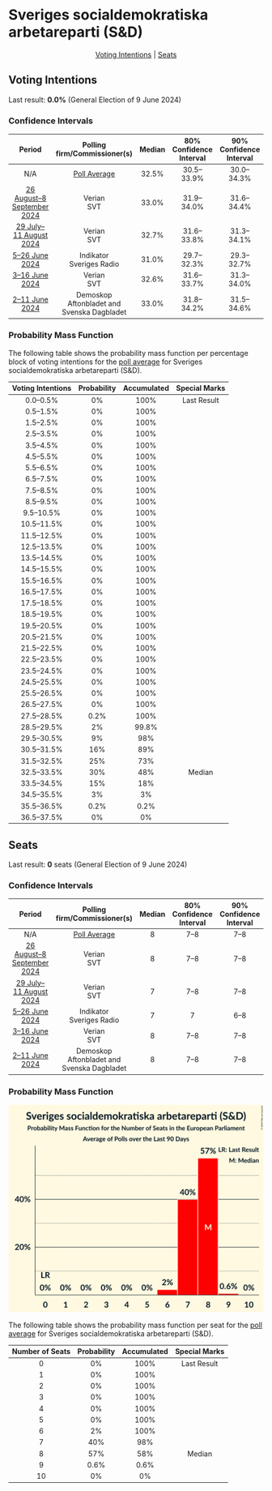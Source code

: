 # Sveriges socialdemokratiska arbetareparti (S&D)

<p align="center"><a href="#voting-intentions">Voting Intentions</a> | <a href="#seats">Seats</a></p>

## Voting Intentions

Last result: **0.0%** (General Election of 9 June 2024)

### Confidence Intervals

| Period     | Polling firm/Commissioner(s) | Median | 80% Confidence Interval | 90% Confidence Interval | 95% Confidence Interval | 99% Confidence Interval |
|:----------:|:----------------:|:-----------:|:-----------------------:|:-----------------------:|:-----------------------:|:-----------------------:|
| N/A | [Poll Average](average.html) | 32.5% | 30.5–33.9% | 30.0–34.3% | 29.6–34.6% | 28.8–35.2% |
| [26 August–8 September 2024](2024-09-08-Verian.html) | Verian <br> SVT | 33.0% | 31.9–34.0% | 31.6–34.4% | 31.4–34.6% | 30.8–35.1% |
| [29 July–11 August 2024](2024-08-11-Verian.html) | Verian <br> SVT | 32.7% | 31.6–33.8% | 31.3–34.1% | 31.1–34.3% | 30.6–34.9% |
| [5–26 June 2024](2024-06-26-Indikator.html) | Indikator <br> Sveriges Radio | 31.0% | 29.7–32.3% | 29.3–32.7% | 29.0–33.0% | 28.4–33.6% |
| [3–16 June 2024](2024-06-16-Verian.html) | Verian <br> SVT | 32.6% | 31.6–33.7% | 31.3–34.0% | 31.0–34.3% | 30.5–34.8% |
| [2–11 June 2024](2024-06-11-Demoskop.html) | Demoskop <br> Aftonbladet and Svenska Dagbladet | 33.0% | 31.8–34.2% | 31.5–34.6% | 31.2–34.9% | 30.7–35.4% |

### Probability Mass Function

The following table shows the probability mass function per percentage block of voting intentions for the [poll average](average.html) for Sveriges socialdemokratiska arbetareparti (S&D).

| Voting Intentions | Probability | Accumulated | Special Marks |
|:-----------------:|:-----------:|:-----------:|:-------------:|
| 0.0–0.5% | 0% | 100% | Last Result |
| 0.5–1.5% | 0% | 100% |  |
| 1.5–2.5% | 0% | 100% |  |
| 2.5–3.5% | 0% | 100% |  |
| 3.5–4.5% | 0% | 100% |  |
| 4.5–5.5% | 0% | 100% |  |
| 5.5–6.5% | 0% | 100% |  |
| 6.5–7.5% | 0% | 100% |  |
| 7.5–8.5% | 0% | 100% |  |
| 8.5–9.5% | 0% | 100% |  |
| 9.5–10.5% | 0% | 100% |  |
| 10.5–11.5% | 0% | 100% |  |
| 11.5–12.5% | 0% | 100% |  |
| 12.5–13.5% | 0% | 100% |  |
| 13.5–14.5% | 0% | 100% |  |
| 14.5–15.5% | 0% | 100% |  |
| 15.5–16.5% | 0% | 100% |  |
| 16.5–17.5% | 0% | 100% |  |
| 17.5–18.5% | 0% | 100% |  |
| 18.5–19.5% | 0% | 100% |  |
| 19.5–20.5% | 0% | 100% |  |
| 20.5–21.5% | 0% | 100% |  |
| 21.5–22.5% | 0% | 100% |  |
| 22.5–23.5% | 0% | 100% |  |
| 23.5–24.5% | 0% | 100% |  |
| 24.5–25.5% | 0% | 100% |  |
| 25.5–26.5% | 0% | 100% |  |
| 26.5–27.5% | 0% | 100% |  |
| 27.5–28.5% | 0.2% | 100% |  |
| 28.5–29.5% | 2% | 99.8% |  |
| 29.5–30.5% | 9% | 98% |  |
| 30.5–31.5% | 16% | 89% |  |
| 31.5–32.5% | 25% | 73% |  |
| 32.5–33.5% | 30% | 48% | Median |
| 33.5–34.5% | 15% | 18% |  |
| 34.5–35.5% | 3% | 3% |  |
| 35.5–36.5% | 0.2% | 0.2% |  |
| 36.5–37.5% | 0% | 0% |  |


## Seats

Last result: **0** seats (General Election of 9 June 2024)

### Confidence Intervals

| Period     | Polling firm/Commissioner(s) | Median | 80% Confidence Interval | 90% Confidence Interval | 95% Confidence Interval | 99% Confidence Interval |
|:----------:|:----------------:|:------:|:-----------------------:|:-----------------------:|:-----------------------:|:-----------------------:|
| N/A | [Poll Average](average.html) | 8 | 7–8 | 7–8 | 7–8 | 6–9 |
| [26 August–8 September 2024](2024-09-08-Verian.html) | Verian <br> SVT | 8 | 7–8 | 7–8 | 7–8 | 7–8 |
| [29 July–11 August 2024](2024-08-11-Verian.html) | Verian <br> SVT | 7 | 7–8 | 7–8 | 7–8 | 7–8 |
| [5–26 June 2024](2024-06-26-Indikator.html) | Indikator <br> Sveriges Radio | 7 | 7 | 6–8 | 6–8 | 6–8 |
| [3–16 June 2024](2024-06-16-Verian.html) | Verian <br> SVT | 8 | 7–8 | 7–8 | 7–8 | 7–8 |
| [2–11 June 2024](2024-06-11-Demoskop.html) | Demoskop <br> Aftonbladet and Svenska Dagbladet | 8 | 7–8 | 7–8 | 7–8 | 7–9 |

### Probability Mass Function

![Graph with seats probability mass function not yet produced](average-seats-pmf-sverigessocialdemokratiskaarbetarepartisd.png "Seats Probability Mass Function")

The following table shows the probability mass function per seat for the [poll average](average.html) for Sveriges socialdemokratiska arbetareparti (S&D).

| Number of Seats | Probability | Accumulated | Special Marks |
|:---------------:|:-----------:|:-----------:|:-------------:|
| 0 | 0% | 100% | Last Result |
| 1 | 0% | 100% |  |
| 2 | 0% | 100% |  |
| 3 | 0% | 100% |  |
| 4 | 0% | 100% |  |
| 5 | 0% | 100% |  |
| 6 | 2% | 100% |  |
| 7 | 40% | 98% |  |
| 8 | 57% | 58% | Median |
| 9 | 0.6% | 0.6% |  |
| 10 | 0% | 0% |  |


